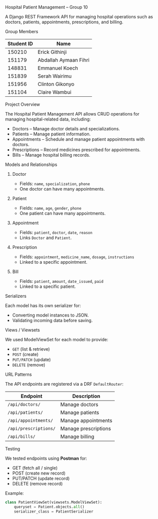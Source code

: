 Hospital Patient Management – Group 10

A Django REST Framework API for managing hospital operations such as doctors, patients, appointments, prescriptions, and billing.

Group Members

| Student ID | Name |
|------------|------|
| 150210     | Erick Githinji |
| 151179     | Abdallah Aymaan Fihri |
| 148831     | Emmanuel Koech |
| 151839     | Serah Wairimu |
| 151956     | Clinton Gikonyo |
| 151104     | Claire Wambui |

Project Overview

The Hospital Patient Management API  allows CRUD operations for managing hospital-related data, including:

- Doctors – Manage doctor details and specializations.
- Patients – Manage patient information.
- Appointments – Schedule and manage patient appointments with doctors.
- Prescriptions – Record medicines prescribed for appointments.
- Bills – Manage hospital billing records.


Models and Relationships

1. Doctor
   - Fields: `name`, `specialization`, `phone`
   - One doctor can have many appointments.

2. Patient
   - Fields: `name`, `age`, `gender`, `phone`
   - One patient can have many appointments.

3. Appointment
   - Fields: `patient`, `doctor`, `date`, `reason`
   - Links `Doctor` and `Patient`.

4. Prescription
   - Fields: `appointment`, `medicine_name`, `dosage`, `instructions`
   - Linked to a specific appointment.

5. Bill
   - Fields: `patient`, `amount`, `date_issued`, `paid`
   - Linked to a specific patient.

Serializers

Each model has its own serializer for:
- Converting model instances to JSON.
- Validating incoming data before saving.

Views / Viewsets

We used ModelViewSet for each model to provide:
- `GET` (list & retrieve)
- `POST` (create)
- `PUT/PATCH` (update)
- `DELETE` (remove)


URL Patterns

The API endpoints are registered via a DRF `DefaultRouter`:

| Endpoint                | Description |
|-------------------------|-------------|
| `/api/doctors/`         | Manage doctors |
| `/api/patients/`        | Manage patients |
| `/api/appointments/`    | Manage appointments |
| `/api/prescriptions/`   | Manage prescriptions |
| `/api/bills/`           | Manage billing |


Testing

We tested endpoints using **Postman** for:
- GET (fetch all / single)
- POST (create new record)
- PUT/PATCH (update record)
- DELETE (remove record)

Example:
```python
class PatientViewSet(viewsets.ModelViewSet):
    queryset = Patient.objects.all()
    serializer_class = PatientSerializer
